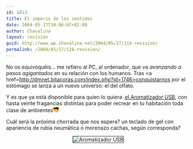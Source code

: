 ```yaml
---
id: 1013
title: El imperio de los sentidos
date: 2004-05-17T10:06:07+02:00
author: Chavalina
layout: revision
guid: http://www.wp.chavalina.net/2004/05/17/118-revision/
permalink: /2004/05/17/118-revision/
---
```

No os equivoquéis… me refiero al PC, al ordenador, que va _avanzando a pasos agigantados_ en su relación con los humanos. Tras <a href=http://dmnet.bitacoras.com/index.php?id=1746>conquistarnos por el estómago</a> se lanza a un nuevo universo: el del olfato.

Y es que ya está disponible para quien lo quiera .<a href=http://www.noticiasdot.com/publicaciones/2004/0504/1305/noticias130504/noticias130504-7.htm>el Aromatizador <acronym title="Universal Serial Bus">USB</acronym></a>, con hasta veinte fragancias distintas para poder recrear en tu habitación toda clase de ambientes![gafas](/imagenes/emoticonos/gafas.gif) 

Cuál será la próxima chorrada que nos espera? un teclado de gel con apariencia de rubia neumática o morenazo cachas, según corresponda?

<p align="center">
  <img src="http://www.noticiasdot.com/publicaciones/2004/0504/1305/noticias130504/images/usb-aromatizador.gif" border="1" alt="Aromatizador USB" />
</p>